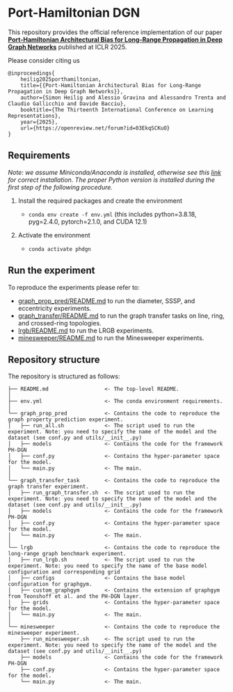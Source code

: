 # Port-Hamiltonian DGN
This repository provides the official reference implementation of our paper
**[Port-Hamiltonian Architectural Bias for Long-Range Propagation in Deep Graph Networks](https://openreview.net/forum?id=03EkqSCKuO)** published at ICLR 2025.

Please consider citing us

 	@inproceedings{
        heilig2025porthamiltonian,
        title={{Port-Hamiltonian Architectural Bias for Long-Range Propagation in Deep Graph Networks}},
        author={Simon Heilig and Alessio Gravina and Alessandro Trenta and Claudio Gallicchio and Davide Bacciu},
        booktitle={The Thirteenth International Conference on Learning Representations},
        year={2025},
        url={https://openreview.net/forum?id=03EkqSCKuO}
    }

## Requirements
_Note: we assume Miniconda/Anaconda is installed, otherwise see this [link](https://docs.conda.io/projects/conda/en/latest/user-guide/install/download.html) for correct installation. The proper Python version is installed during the first step of the following procedure._

1. Install the required packages and create the environment
    - ``` conda env create -f env.yml ```   (this includes python=3.8.18, pyg=2.4.0, pytorch=2.1.0, and CUDA 12.1)
    

2. Activate the environment
    - ``` conda activate phdgn ```

## Run the experiment
To reproduce the experiments please refer to:
- [graph_prop_pred/README.md](https://github.com/simonheilig/porthamiltonian-dgn/tree/main/graph_prop_pred) to run the diameter, SSSP, and eccentricity experiments.
- [graph_transfer/README.md](https://github.com/simonheilig/porthamiltonian-dgn/tree/main/graph_transfer_task) to run the graph transfer tasks on line, ring, and crossed-ring topologies.
- [lrgb/README.md](https://github.com/simonheilig/porthamiltonian-dgn/tree/main/lrgb) to run the LRGB experiments.
- [minesweeper/README.md](https://github.com/simonheilig/porthamiltonian-dgn/tree/main/minesweeper) to run the Minesweeper experiments.

## Repository structure
The repository is structured as follows:

    ├── README.md                  <- The top-level README.
    │
    ├── env.yml                    <- The conda environment requirements.
    │
    └── graph_prop_pred            <- Contains the code to reproduce the graph property prediction experiment.
    │   ├── run_all.sh             <- The script used to run the experiment. Note: you need to specify the name of the model and the dataset (see conf.py and utils/__init__.py)
    │   ├── models                 <- Contains the code for the framework PH-DGN
    │   ├── conf.py                <- Contains the hyper-parameter space for the model.
    │   └── main.py                <- The main.
    │
    └── graph_transfer_task        <- Contains the code to reproduce the graph transfer experiment.
    │   ├── run_graph_transfer.sh  <- The script used to run the experiment. Note: you need to specify the name of the model and the dataset (see conf.py and utils/__init__.py)
    │   ├── models                 <- Contains the code for the framework PH-DGN
    │   ├── conf.py                <- Contains the hyper-parameter space for the model.
    │   └── main.py                <- The main.
    │
    └── lrgb                       <- Contains the code to reproduce the long-range graph benchmark experiment.
    │   ├── run_lrgb.sh            <- The script used to run the experiment. Note: you need to specify the name of the base model configuration and corresponding grid
    │   ├── configs                <- Contains the base model configuration for graphgym.
    │   ├── custom_graphgym        <- Contains the extension of graphgym from Teonshoff et al. and the PH-DGN layer.
    │   ├── grids                  <- Contains the hyper-parameter space for the model.
    │   └── main.py                <- The main.
    │
    └── minesweeper                <- Contains the code to reproduce the minesweeper experiment.
        ├── run_minesweeper.sh     <- The script used to run the experiment. Note: you need to specify the name of the model and the dataset (see conf.py and utils/__init__.py)
        ├── models                 <- Contains the code for the framework PH-DGN
        ├── conf.py                <- Contains the hyper-parameter space for the model.
        └── main.py                <- The main.
